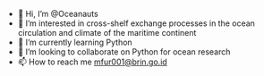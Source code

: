 - 👋 Hi, I’m @Oceanauts
- 👀 I’m interested in cross-shelf exchange processes in the ocean circulation and climate of the maritime continent
- 🌱 I’m currently learning Python
- 💞️ I’m looking to collaborate on Python for ocean research
- 📫 How to reach me mfur001@brin.go.id

<!---
Oceanauts/Oceanauts is a ✨ special ✨ repository because its `README.md` (this file) appears on your GitHub profile.
You can click the Preview link to take a look at your changes.
--->
